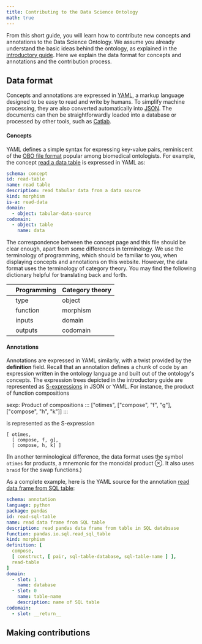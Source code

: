 ```yaml
---
title: Contributing to the Data Science Ontology
math: true
---
```


From this short guide, you will learn how to contribute new concepts and annotations to the Data Science Ontology. We assume you already understand the basic ideas behind the ontology, as explained in the [introductory guide](/help/intro). Here we explain the data format for concepts and annotations and the contribution process.

## Data format

Concepts and annotations are expressed in [YAML](http://yaml.org), a markup language designed to be easy to read and write by humans. To simplify machine processing, they are also converted automatically into [JSON](https://www.json.org). The documents can then be straightforwardly loaded into a database or processed by other tools, such as [Catlab](https://github.com/epatters/Catlab).

#### Concepts

YAML defines a simple syntax for expressing key-value pairs, reminiscent of the [OBO file format](https://owlcollab.github.io/oboformat/doc/GO.format.obo-1_4.html) popular among biomedical ontologists. For example, the concept [read a data table](/concept/read-table) is expressed in YAML as:

```yaml
schema: concept
id: read-table
name: read table
description: read tabular data from a data source
kind: morphism
is-a: read-data
domain:
  - object: tabular-data-source
codomain:
  - object: table
    name: data
```

The correspondence between the concept page and this file should be clear enough, apart from some differences in terminology. We use the terminology of programming, which should be familiar to you, when displaying concepts and annotations on this website. However, the data format uses the terminology of category theory. You may find the following dictionary helpful for translating back and forth.

| | Programming | Category theory |
|-|-------------|-----------------|
| | type        | object          |
| | function    | morphism        |
| | inputs      | domain          |
| | outputs     | codomain        |

#### Annotations

Annotations are expressed in YAML similarly, with a twist provided by the **definition** field. Recall that an annotation defines a chunk of code by an expression written in the ontology language and built out of the ontology's concepts. The expression trees depicted in the introductory guide are represented as [S-expressions](https://en.wikipedia.org/wiki/S-expression) in JSON or YAML. For instance, the product of function compositions

sexp: Product of compositions
:::
["otimes", ["compose", "f", "g"], ["compose", "h", "k"]]
:::

is represented as the S-expression

```
[ otimes,
  [ compose, f, g],
  [ compose, h, k] ]
```

(In another terminological difference, the data format uses the symbol `otimes` for products, a mnemonic for the monoidal product $\otimes$. It also uses `braid` for the swap functions.)

As a complete example, here is the YAML source for the annotation [read data frame from SQL table](/annotation/python/pandas/read-sql-table):

```yaml
schema: annotation
language: python
package: pandas
id: read-sql-table
name: read data frame from SQL table
description: read pandas data frame from table in SQL databsase
function: pandas.io.sql.read_sql_table
kind: morphism
definition: [
  compose,
  [ construct, [ pair, sql-table-database, sql-table-name ] ],
  read-table
]
domain:
  - slot: 1
    name: database
  - slot: 0
    name: table-name
    description: name of SQL table
codomain:
  - slot: __return__
```

## Making contributions